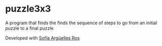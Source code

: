 # puzzle3x3
A program that finds the finds the sequence of steps to go from an initial puzzle to a final puzzle

Developed with [Sofía Argüelles Ros](https://github.com/sofiaargros)